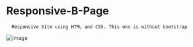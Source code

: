 # Responsive-B-Page
      Responsive Site using HTML and CSS. This one is without bootstrap
      

![image](https://user-images.githubusercontent.com/94375631/202325969-ed47ce6c-f7fc-4265-b295-52b6c7d7fad6.png)

##  

